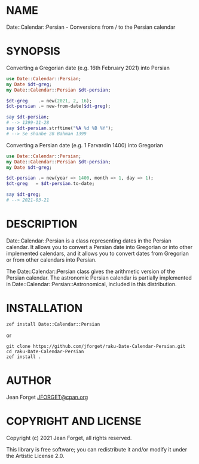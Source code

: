 NAME
====

Date::Calendar::Persian - Conversions from / to the Persian calendar

SYNOPSIS
========

Converting a Gregorian date (e.g. 16th February 2021) into Persian

```raku
use Date::Calendar::Persian;
my Date $dt-greg;
my Date::Calendar::Persian $dt-persian;

$dt-greg    .= new(2021, 2, 16);
$dt-persian .= new-from-date($dt-greg);

say $dt-persian;
# --> 1399-11-28
say $dt-persian.strftime("%A %d %B %Y");
# --> Se shanbe 28 Bahman 1399
```

Converting a Persian date (e.g. 1 Farvardin 1400) into Gregorian

```raku
use Date::Calendar::Persian;
my Date::Calendar::Persian $dt-persian;
my Date $dt-greg;

$dt-persian .= new(year => 1400, month => 1, day => 1);
$dt-greg   = $dt-persian.to-date;

say $dt-greg;
# --> 2021-03-21
```

DESCRIPTION
===========

Date::Calendar::Persian is  a class representing dates  in the Persian
calendar. It  allows you to convert  a Persian date into  Gregorian or
into other implemented  calendars, and it allows you  to convert dates
from Gregorian or from other calendars into Persian.

The Date::Calendar::Persian class gives  the arithmetic version of the
Persian  calendar.  The  astronomic   Persian  calendar  is  partially
implemented in Date::Calendar::Persian::Astronomical, included in this
distribution.

INSTALLATION
============

```shell
zef install Date::Calendar::Persian
```

or

```shell
git clone https://github.com/jforget/raku-Date-Calendar-Persian.git
cd raku-Date-Calendar-Persian
zef install .
```

AUTHOR
======

Jean Forget <JFORGET@cpan.org>

COPYRIGHT AND LICENSE
=====================

Copyright (c) 2021 Jean Forget, all rights reserved.

This library is free software; you can redistribute it and/or modify it under the Artistic License 2.0.

